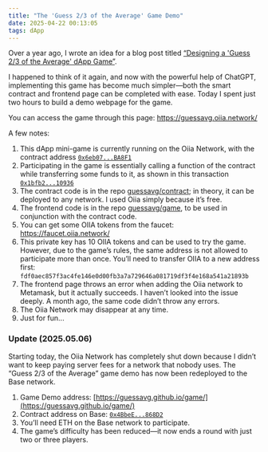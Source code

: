 ```yaml
---
title: "The 'Guess 2/3 of the Average' Game Demo"
date: 2025-04-22 00:13:05
tags: dApp
---
```


Over a year ago, I wrote an idea for a blog post titled [“Designing a 'Guess 2/3 of the Average' dApp Game”](/2022/12/27/“猜均值的2-3”dApp-游戏设计/).

I happened to think of it again, and now with the powerful help of ChatGPT, implementing this game has become much simpler—both the smart contract and frontend page can be completed with ease. Today I spent just two hours to build a demo webpage for the game.

You can access the game through this page: https://guessavg.oiia.network/

A few notes:

1. This dApp mini-game is currently running on the Oiia Network, with the contract address [`0x6eb07...BA8F1`](https://explorer.oiia.network/account/0x6eb079C9D3005Bd596E8a0E5065fA33C80aBA8F1)
2. Participating in the game is essentially calling a function of the contract while transferring some funds to it, as shown in this transaction [`0x1bfb2...10936`](https://explorer.oiia.network/tx/0x1bfb286c9ed796e16870cc36488bd3c11db6eef43e34c425e58ac76715010936)
3. The contract code is in the repo [guessavg/contract](https://github.com/guessavg/contract); in theory, it can be deployed to any network. I used Oiia simply because it’s free.
4. The frontend code is in the repo [guessavg/game](https://github.com/guessavg/game), to be used in conjunction with the contract code.
5. You can get some OIIA tokens from the faucet: https://faucet.oiia.network/
6. This private key has 10 OIIA tokens and can be used to try the game. However, due to the game’s rules, the same address is not allowed to participate more than once. You’ll need to transfer OIIA to a new address first: `fdf0aec857f3ac4fe146e0d00fb3a7a729646a081719df3f4e168a541a21893b`
7. The frontend page throws an error when adding the Oiia network to Metamask, but it actually succeeds. I haven’t looked into the issue deeply. A month ago, the same code didn’t throw any errors.
8. The Oiia Network may disappear at any time.
9. Just for fun...

### Update (2025.05.06)

Starting today, the Oiia Network has completely shut down because I didn’t want to keep paying server fees for a network that nobody uses. The “Guess 2/3 of the Average” game demo has now been redeployed to the Base network.

1. Game Demo address: [https://guessavg.github.io/game/](https://guessavg.github.io/game/)
2. Contract address on Base: [`0x4BbeE...868D2`](https://basescan.org/address/0x4BbeE9F876ff56832E724DC9a7bD06538C8868D2)
3. You’ll need ETH on the Base network to participate.
4. The game’s difficulty has been reduced—it now ends a round with just two or three players.
